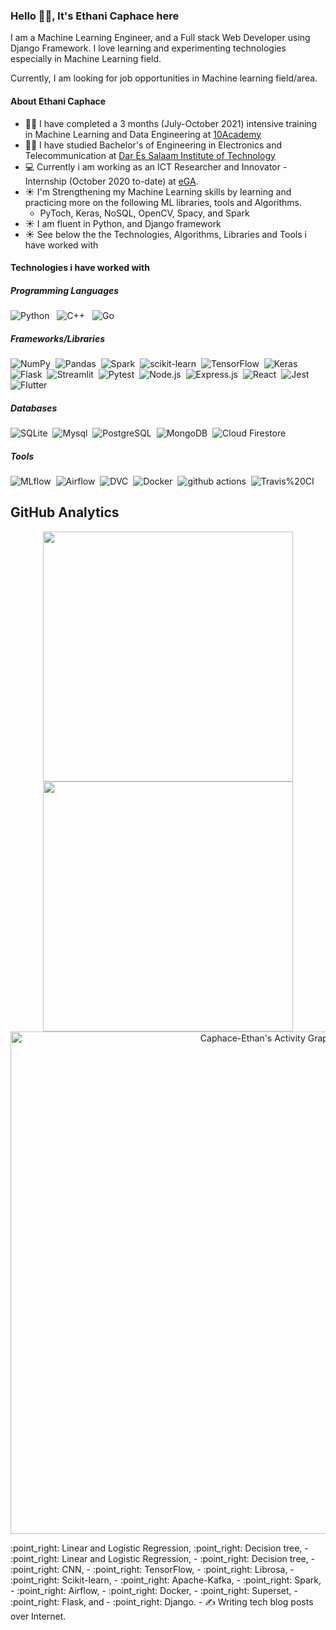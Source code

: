 ### Hello 👋🏾, It's Ethani Caphace here

I am a Machine Learning Engineer, and a Full stack Web Developer using Django Framework. 
I love learning and experimenting technologies especially in Machine Learning field.

Currently, I am looking for job opportunities in Machine learning field/area.

#### About Ethani Caphace

- :man_student: I have completed a 3 months (July-October 2021) intensive training in Machine Learning and Data Engineering at [10Academy](https://www.10academy.org)
- :man_student: I have studied Bachelor's of Engineering in Electronics and Telecommunication at [Dar Es Salaam Institute of Technology](https://www.dit.ac.tz)
- 💻 Currently i am working as an ICT Researcher and Innovator - Internship (October 2020 to-date) at [eGA](https://www.ega.go.tz). 
- ☀️ I'm Strengthening my Machine Learning skills by learning and practicing more on the following ML libraries, tools and Algorithms.
   - PyToch, Keras, NoSQL, OpenCV, Spacy, and Spark
- ☀️ I am fluent in Python, and Django framework
- ☀️ See below the the Technologies,  Algorithms, Libraries and Tools i have worked with

#### Technologies i have worked with
##### Programming Languages
![Python](https://img.shields.io/badge/-Python-05122A?style=flat&logo=python)&nbsp;&nbsp;
![C++](https://img.shields.io/badge/-C++-05122A?style=flat&logo=C%2B%2B)&nbsp;&nbsp;
![Go](https://img.shields.io/badge/Go-GoLang-blue)&nbsp;&nbsp;

##### Frameworks/Libraries
![NumPy](https://img.shields.io/badge/-NumPy-05122A?style=flat&logo=NumPy)&nbsp;
![Pandas](https://img.shields.io/badge/-Pandas-05122A?style=flat&logo=Pandas)&nbsp;
![Spark](https://img.shields.io/badge/-Spark-05122A?style=flat&logo=Spark)&nbsp;
![scikit-learn](https://img.shields.io/badge/-scikit%20learn-05122A?style=flat&logo=scikit%20learn)&nbsp;
![TensorFlow](https://img.shields.io/badge/-TensorFlow-05122A?style=flat&logo=TensorFlow)&nbsp;
![Keras](https://img.shields.io/badge/-Keras-05122A?style=flat&logo=Keras)&nbsp;
![Flask](https://img.shields.io/badge/-Flask-05122A?style=flat&logo=Flask)&nbsp;
![Streamlit](https://img.shields.io/badge/-Streamlit-05122A?style=flat&logo=Streamlit)&nbsp;
![Pytest](https://img.shields.io/badge/-Pytest-05122A?style=flat&logo=Pytest)&nbsp;
![Node.js](https://img.shields.io/badge/-Node.js-05122A?style=flat&logo=Node.js)&nbsp;
![Express.js](https://img.shields.io/badge/-Express.js-05122A?style=flat&logo=Express)&nbsp;
![React](https://img.shields.io/badge/-React-05122A?style=flat&logo=React)&nbsp;
![Jest](https://img.shields.io/badge/-Jest-05122A?style=flat&logo=Jest)&nbsp;
![Flutter](https://img.shields.io/badge/-Flutter-05122A?style=flat&logo=Flutter)&nbsp;

##### Databases
![SQLite](https://img.shields.io/badge/-SQLite-05122A?style=flat&logo=SQLite)&nbsp;
![Mysql](https://img.shields.io/badge/-Mysql-05122A?style=flat&logo=Mysql)&nbsp;
![PostgreSQL](https://img.shields.io/badge/-PostgreSQL-05122A?style=flat&logo=PostgreSQL)&nbsp;
![MongoDB](https://img.shields.io/badge/-MongoDB-05122A?style=flat&logo=MongoDB)&nbsp;
![Cloud Firestore](https://img.shields.io/badge/-Cloud%20Firestore-05122A?style=flat&logo=Cloud%20Firestore)&nbsp;

##### Tools
![MLflow](https://img.shields.io/badge/-MLflow-05122A?style=flat&logo=MLflow)&nbsp;
![Airflow](https://img.shields.io/badge/-Airflow-05122A?style=flat&logo=Airflow)&nbsp;
![DVC](https://img.shields.io/badge/-DVC-05122A?style=flat&logo=DVC)&nbsp;
![Docker](https://img.shields.io/badge/-Docker-05122A?style=flat&logo=Docker)&nbsp;
![github actions](https://img.shields.io/badge/-GitHub%20Actions-05122A?style=flat&logo=GitHub%20Actions)&nbsp;
![Travis%20CI](https://img.shields.io/badge/-Travis%20CI-05122A?style=flat&logo=Travis%20CI)&nbsp;

## GitHub Analytics
<p align="center">
  <a href="https://github.com/Caphace-Ethan">
    <img width="400px" src="https://github-readme-stats-eight-theta.vercel.app/api?username=Caphace-Ethan&show_icons=true&theme=react&include_all_commits=true&count_private=true&hide_border=true&bg_color=060B0D"/>
    <img width="400px" src="https://github-readme-streak-stats.herokuapp.com?user=eandualem&theme=black-ice&hide_border=true&stroke=0000&background=060B0D">
  </a>
  <a href="https://github.com/Caphace-Ethan"><img alt="Caphace-Ethan's Activity Graph"  width="804px" src="https://activity-graph.herokuapp.com/graph?username=Caphace-Ethan&theme=react-dark&hide_border=true" /></a>
</p>
:point_right: Linear and Logistic Regression, :point_right: Decision tree, 
  - :point_right: Linear and Logistic Regression, 
  - :point_right: Decision tree, 
  - :point_right: CNN, 
  - :point_right: TensorFlow, 
  - :point_right: Librosa, 
  - :point_right: Scikit-learn, 
  - :point_right: Apache-Kafka, 
  - :point_right: Spark, 
  - :point_right: Airflow, 
  - :point_right: Docker, 
  - :point_right: Superset, 
  - :point_right: Flask, and 
  - :point_right: Django.
- ✍️ Writing tech blog posts over Internet.
